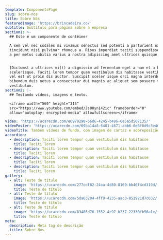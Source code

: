 ```yaml
---
template: ComponentsPage
slug: sobre-nos
title: Sobre Nós
featuredImage: 'https://brincadeira.co/'
subtitle: Subtítulo para página sobre a empresa
section1: >-
  ## Este é um componente de contêiner

  A sem vel nec sodales mi vivamus senectus sed potenti a parturient nascetur
  tincidunt nisi pulvinar rhoncus a. Risus imperdiet taciti suspendisse facilisi
  a per metus cubilia varius a nostra adipiscing amet ultrices quisque ac mi a.


  [Dictumst a ultrices mi]() a dignissim ad fermentum eget a nam et a blandit
  scelerisque. Taciti lorem tempor quam vestibulum dis habitasse vestibulum diam
  vel est ut proin dis auctor. Suscipit sceler isque orci magna interdum vel
  bibendum duis netus a consectetur dui magnis ac aliquet sem posuere tincidunt
  vestibulum.
section2: |-
  ## Testando vídeos, imagens e texto.

  <iframe width="560" height="315"
  src="https://www.youtube.com/embed/Js00yn142ic" frameborder="0"
  allow="autoplay; encrypted-media" allowfullscreen></iframe>

video: 'https://ucarecdn.com/e6979298-66d6-4245-b496-6e5a5d507135/'
videoPoster: 'https://ucarecdn.com/69ba14a8-6481-4671-abb6-0e6f0d9c3e46/'
videoTitle: Também vídeos de fundo, com imagem de cartaz e sobreposição de título.
accordion:
  - description: Taciti lorem tempor quam vestibulum dis habitasse
    title: Taciti lorem
  - description: Taciti lorem tempor quam vestibulum dis habitasse
    title: Taciti lorem
  - description: Taciti lorem tempor quam vestibulum dis habitasse
    title: Taciti lorem
  - description: Taciti lorem tempor quam vestibulum dis habitasse
    title: Taciti lorem
gallery:
  - alt: Teste de título
    image: 'https://ucarecdn.com/277cdf82-24aa-4d80-8169-bb46f4cd319d/'
    title: Teste de título
  - alt: Teste de título
    image: 'https://ucarecdn.com/5da63204-4ff0-4235-aac3-852921d7c632/'
    title: Teste de título
  - alt: Teste de título
    image: 'https://ucarecdn.com/83485d70-1552-4c97-b237-22330fb56a1e/'
    title: Teste de título
meta:
  description: Meta tag de descrição
  title: Sobre Nós
---
```

